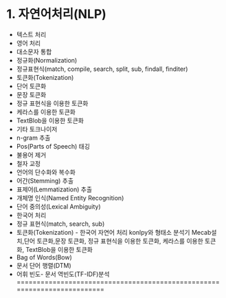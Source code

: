# 1. 자연어처리(NLP)
- 텍스트 처리
- 영어 처리
-   대소문자 통합
-   정규화(Normalization)
-   정규표현식(match, compile, search, split, sub, findall, finditer)
- 토큰화(Tokenization)
- 단어 토큰화
-   문장 토큰화
-   정규 표현식을 이용한 토큰화
-   케라스를 이용한 토큰화
-   TextBlob을 이용한 토큰화
-   기타 토크나이저
- n-gram 추출
- Pos(Parts of Speech) 태깅
- 불용어 제거
- 철자 교정
- 언어의 단수화와 복수화
- 어간(Stemming) 추출
- 표제어(Lemmatization) 추출
- 개체명 인식(Named Entity Recognition)
- 단어 중의성(Lexical Ambiguity)
- 한국어 처리
-   정규 표현식(match, search, sub)
-   토큰화(Tokenization) - 한국어 자연어 처리 konlpy와 형태소 분석기 Mecab설치,단어 토큰화,문장 토큰화, 정규 표현식을 이용한 토큰화, 케라스를 이용한 토큰화, TextBlob을 이용한 토큰화
-   Bag of Words(Bow)
-   문서 단어 행렬(DTM)
-   어휘 빈도- 문서 역빈도(TF-IDF)분석
=========================================================================
